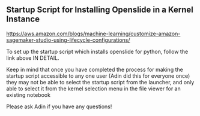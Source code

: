 ## Startup Script for Installing Openslide in a Kernel Instance

https://aws.amazon.com/blogs/machine-learning/customize-amazon-sagemaker-studio-using-lifecycle-configurations/

To set up the startup script which installs openslide for python,
follow the link above IN DETAIL. 

Keep in mind that once you have completed the process for making
the startup script accessible to any one user (Adin did this
for everyone once) they may not be able to select the startup
script from the launcher, and only able to select it from the 
kernel selection menu in the file viewer for an existing notebook

Please ask Adin if you have any questions!
